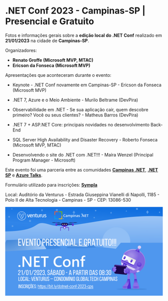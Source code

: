 # .NET Conf 2023 - Campinas-SP | Presencial e Gratuito
Fotos e informações gerais sobre a **edição local do .NET Conf** realizado em **21/01/2023** na cidade de **Campinas-SP**.

Organizadores:
- **Renato Groffe (Microsoft MVP, MTAC)**
- **Ericson da Fonseca (Microsoft MVP)**

Apresentações que aconteceram durante o evento:
* Keynote - .NET Conf novamente em Campinas-SP - Ericson da Fonseca (Microsoft MVP)

* .NET 7, Azure e o Meio Ambiente - Murilo Beltrame (DevPira)

* Observabilidade em .NET - Se sua aplicação cair, quem descobre primeiro? Você ou seus clientes? - Matheus Barros (DevPira)

* .NET 7 + ASP.NET Core: principais novidades no desenvolvimento Back-End

* SQL Server High Availability and Disaster Recovery - Roberto Fonseca (Microsoft MVP, MTAC)


* Desenvolvendo o site do .NET com .NET!!! - Maíra Wenzel (Principal Program Manager - Microsoft)

Este evento foi uma parceria entre as comunidades [**Campinas .NET**](https://www.meetup.com/campinasdotnet/), [**.NET SP**](https://www.meetup.com/dotnet-Sao-Paulo/) e [**Azure Talks**](https://www.meetup.com/azure-talks/).

Formulário utilizado para inscrições: [**Sympla**](https://www.sympla.com.br/evento/net-conf-2023-campinas-sp-presencial-e-gratuito/1780810)

Local: Auditório da Venturus - Estrada Giuseppina Vianelli di Napolli, 1185 - Polo II de Alta Tecnologia - Campinas - SP - CEP: 13086-530

![Banner do evento](dotnet-conf-2023-campinas.png)